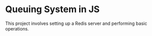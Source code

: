 # Queuing System in JS
This project involves setting up a Redis server and performing basic operations.
